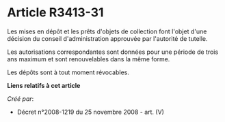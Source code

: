 # Article R3413-31

Les mises en dépôt et les prêts d'objets de collection font l'objet d'une décision du conseil d'administration approuvée par
l'autorité de tutelle.

Les autorisations correspondantes sont données pour une période de trois ans maximum et sont renouvelables dans la même
forme.

Les dépôts sont à tout moment révocables.

**Liens relatifs à cet article**

_Créé par_:

  - Décret n°2008-1219 du 25 novembre 2008 - art. (V)
